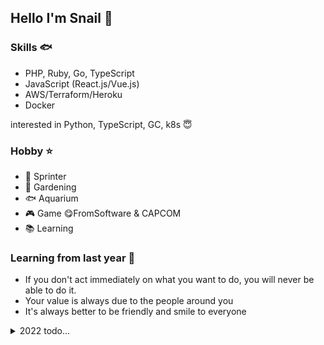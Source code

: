## Hello I'm Snail 🐚

### Skills 🐟
- PHP, Ruby, Go, TypeScript
- JavaScript (React.js/Vue.js)
- AWS/Terraform/Heroku
- Docker

interested in Python, TypeScript, GC, k8s 😇

### Hobby ⭐
- 🏃 Sprinter 
- 🍅 Gardening 
- 🐟 Aquarium 
- 🎮 Game    😋FromSoftware & CAPCOM
- 📚 Learning 

### Learning from last year 🌼
- If you don't act immediately on what you want to do, you will never be able to do it.
- Your value is always due to the people around you
- It's always better to be friendly and smile to everyone

<details><summary>2022 todo...</summary>
  
### Backend

Learn multiple languages, deepen knowledge of DB, architecture, and algorithms, and acquire the expertise to compete on the front line and contribute to development efficiency.

- [ ]  Creating an automated development platform for Laravel
- [ ]  Hanami
- [ ]  Python
- [ ]  Go
- [ ]  TypeScript (Nest.js)
- [ ]  Rust
- [ ]  Creating an application that introduces the BFF layer
- [ ]  Increase DB knowledge to reach educational level
- [ ]  Creation of test environment and test automation tools, including E2E
- [ ]  Complete understanding of object-oriented and clean architecture
- [ ]  Creating applications to be implemented with DDD
- [ ]  Creating microservice applications
- [ ]  Engage in or reach the development of large-scale services
- [ ]  Squeezed in a harsh environment
  
### Frontend

This year, I'll keep it low. Catch up with the latest trends, increase my knowledge to a level where I can provide value through personal development, and acquire enough knowledge to make it easy for front-end engineers to work on.

- [ ]  Acquire knowledge of state management using Redux, swr, etc.
- [ ]  Understanding the ideal system for json processing
- [ ]  Drafting of architecture configuration  

### infra

Although it is not as good as SRE, I will master the basic configuration and knowledge up to k8s in order to connect to the backend.

- [ ]  Building an EKS Configuration
- [ ]  Drafting a microservice configuration
- [ ]  Building the infrastructure configuration for front-end applications
- [ ]  GCP knowledge acquisition and construction
  
### Machine learning

Increase knowledge to connect web and data. Understand and acquire peripheral knowledge as needed.

- [ ]  Acquire or clarify enough knowledge to keep up with the general conversation.
- [ ]  Create a simple model for it.
- [ ]  Create a sample involving infrastructure such as GCP
  
</details>
